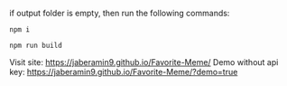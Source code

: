 if output folder is empty, then run the following commands:
```
npm i
``` 
```
npm run build
```
Visit site: https://jaberamin9.github.io/Favorite-Meme/
Demo without api key: https://jaberamin9.github.io/Favorite-Meme/?demo=true
